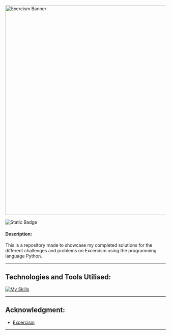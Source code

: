 <img width="657" alt="Exercism Banner" src="https://github.com/user-attachments/assets/0b20f2fb-3626-4f4c-9962-47b4ba107f76" />


![Static Badge](https://img.shields.io/badge/made_with-python-blue)

#### **Description**:
This is a repository made to showcase my completed solutions for the different challenges and problems on Excercism using the programming language Python.

----
## Technologies and Tools Utilised:


[![My Skills](https://skillicons.dev/icons?i=python,vscode)](https://skillicons.dev)

-----
## Acknowledgment:

- [Excercism](https://exercism.org)

---
